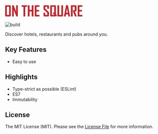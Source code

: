 ![On the Square][0]

![build][1]

Discover hotels, restaurants and pubs around you.

## Key Features

- Easy to use

## Highlights

- Type-strict as possible (ESLint)
- ES7
- Immutability

## License

The MIT License (MIT). Please see the [License File][Z] for more information.


[0]: ./resources/logo.png
[1]: https://img.shields.io/travis/enteocode/on-the-square/master.svg?style=flat-square
[Z]: ./LICENSE
